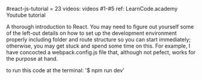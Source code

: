 #react-js-tutorial = 23 videos:  videos #1-#5
ref:  LearnCode.academy Youtube tutorial

A thorough introduction to React.  You may need to figure out yourself some of the left-out details on how to set up the development environment properly including folder and route structure so you can start immediately; otherwise, you may get stuck and spend some time on this.  For example, I have concocted a webpack.config.js file that, although not pefect, works for the purpose at hand.

to run this code at the terminal:  '$ npm run dev'